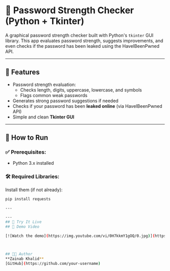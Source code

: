 # 🔐 Password Strength Checker (Python + Tkinter)

A graphical password strength checker built with Python's `tkinter` GUI library. This app evaluates password strength, suggests improvements, and even checks if the password has been leaked using the HaveIBeenPwned API.

---

## 🚀 Features

- Password strength evaluation:
  - Checks length, digits, uppercase, lowercase, and symbols
  - Flags common weak passwords
- Generates strong password suggestions if needed
- Checks if your password has been **leaked online** (via HaveIBeenPwned API)
- Simple and clean **Tkinter GUI**

---

## 🧪 How to Run

### ✅ Prerequisites:
- Python 3.x installed

### 🛠 Required Libraries:
Install them (if not already):

```bash
pip install requests

---

---
## 🧪 Try It Live
## 🎥 Demo Video

[![Watch the demo](https://img.youtube.com/vi/0H7kkmY1gOQ/0.jpg)](https://www.youtube.com/watch?v=0H7kkmY1gOQ)



## 👩‍💻 Author
**Zainab Khalid**  
[GitHub](https://github.com/your-username)
